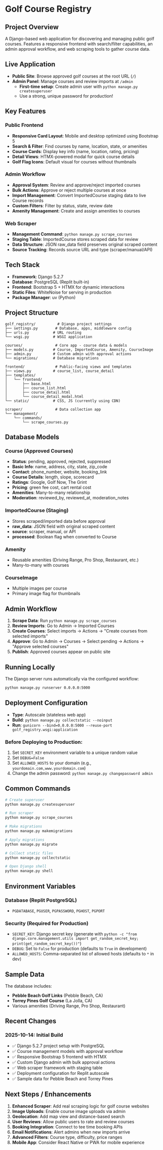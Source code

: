 # Golf Course Registry

## Project Overview
A Django-based web application for discovering and managing public golf courses. Features a responsive frontend with search/filter capabilities, an admin approval workflow, and web scraping tools to gather course data.

## Live Application
- **Public Site**: Browse approved golf courses at the root URL (`/`)
- **Admin Panel**: Manage courses and review imports at `/admin`
  - **First-time setup**: Create admin user with `python manage.py createsuperuser`
  - Use a strong, unique password for production!

## Key Features

### Public Frontend
- **Responsive Card Layout**: Mobile and desktop optimized using Bootstrap 5
- **Search & Filter**: Find courses by name, location, state, or amenities
- **Course Cards**: Display key info (name, location, rating, pricing)
- **Detail Views**: HTMX-powered modal for quick course details
- **Golf Flag Icons**: Default visual for courses without thumbnails

### Admin Workflow
- **Approval System**: Review and approve/reject imported courses
- **Bulk Actions**: Approve or reject multiple courses at once
- **Import Management**: Convert ImportedCourse staging data to live Course records
- **Custom Filters**: Filter by status, state, review date
- **Amenity Management**: Create and assign amenities to courses

### Web Scraper
- **Management Command**: `python manage.py scrape_courses`
- **Staging Table**: ImportedCourse stores scraped data for review
- **Data Structure**: JSON raw_data field preserves original scraped content
- **Source Tracking**: Records source URL and type (scraper/manual/API)

## Tech Stack
- **Framework**: Django 5.2.7
- **Database**: PostgreSQL (Replit built-in)
- **Frontend**: Bootstrap 5 + HTMX for dynamic interactions
- **Static Files**: WhiteNoise for serving in production
- **Package Manager**: uv (Python)

## Project Structure

```
golf_registry/          # Django project settings
├── settings.py        # Database, apps, middleware config
├── urls.py           # URL routing
└── wsgi.py           # WSGI application

courses/               # Core app - course data & models
├── models.py         # Course, ImportedCourse, Amenity, CourseImage
├── admin.py          # Custom admin with approval actions
└── migrations/       # Database migrations

frontend/              # Public-facing views and templates
├── views.py          # course_list, course_detail
├── templates/
│   └── frontend/
│       ├── base.html
│       ├── course_list.html
│       ├── course_detail.html
│       └── course_detail_modal.html
└── static/           # CSS, JS (currently using CDN)

scraper/               # Data collection app
└── management/
    └── commands/
        └── scrape_courses.py
```

## Database Models

### Course (Approved Courses)
- **Status**: pending, approved, rejected, suppressed
- **Basic Info**: name, address, city, state, zip_code
- **Contact**: phone_number, website, booking_link
- **Course Details**: length, slope, scorecard
- **Ratings**: Google, Golf Now, The Grint
- **Pricing**: green fee cost, cart rental cost
- **Amenities**: Many-to-many relationship
- **Moderation**: reviewed_by, reviewed_at, moderation_notes

### ImportedCourse (Staging)
- Stores scraped/imported data before approval
- **raw_data**: JSON field with original scraped content
- **source**: scraper, manual, or API
- **processed**: Boolean flag when converted to Course

### Amenity
- Reusable amenities (Driving Range, Pro Shop, Restaurant, etc.)
- Many-to-many with courses

### CourseImage
- Multiple images per course
- Primary image flag for thumbnails

## Admin Workflow

1. **Scrape Data**: Run `python manage.py scrape_courses`
2. **Review Imports**: Go to Admin → Imported Courses
3. **Create Courses**: Select imports → Actions → "Create courses from selected imports"
4. **Approve**: Go to Admin → Courses → Select pending → Actions → "Approve selected courses"
5. **Publish**: Approved courses appear on public site

## Running Locally

The Django server runs automatically via the configured workflow:
```bash
python manage.py runserver 0.0.0.0:5000
```

## Deployment Configuration

- **Type**: Autoscale (stateless web app)
- **Build**: `python manage.py collectstatic --noinput`
- **Run**: `gunicorn --bind=0.0.0.0:5000 --reuse-port golf_registry.wsgi:application`

### Before Deploying to Production:
1. Set `SECRET_KEY` environment variable to a unique random value
2. Set `DEBUG=False` 
3. Set `ALLOWED_HOSTS` to your domain (e.g., `yourdomain.com,www.yourdomain.com`)
4. Change the admin password: `python manage.py changepassword admin`

## Common Commands

```bash
# Create superuser
python manage.py createsuperuser

# Run scraper
python manage.py scrape_courses

# Make migrations
python manage.py makemigrations

# Apply migrations
python manage.py migrate

# Collect static files
python manage.py collectstatic

# Open Django shell
python manage.py shell
```

## Environment Variables

### Database (Replit PostgreSQL)
- `PGDATABASE`, `PGUSER`, `PGPASSWORD`, `PGHOST`, `PGPORT`

### Security (Required for Production)
- `SECRET_KEY`: Django secret key (generate with `python -c "from django.core.management.utils import get_random_secret_key; print(get_random_secret_key())"`)
- `DEBUG`: Set to `False` for production (defaults to `True` in development)
- `ALLOWED_HOSTS`: Comma-separated list of allowed hosts (defaults to `*` in dev)

## Sample Data

The database includes:
- **Pebble Beach Golf Links** (Pebble Beach, CA)
- **Torrey Pines Golf Course** (La Jolla, CA)
- Various amenities (Driving Range, Pro Shop, Restaurant)

## Recent Changes

### 2025-10-14: Initial Build
- ✅ Django 5.2.7 project setup with PostgreSQL
- ✅ Course management models with approval workflow
- ✅ Responsive Bootstrap 5 frontend with HTMX
- ✅ Custom Django admin with bulk approval actions
- ✅ Web scraper framework with staging table
- ✅ Deployment configuration for Replit autoscale
- ✅ Sample data for Pebble Beach and Torrey Pines

## Next Steps / Enhancements

1. **Enhanced Scraper**: Add real scraping logic for golf course websites
2. **Image Uploads**: Enable course image uploads via admin
3. **Geolocation**: Add map view and distance-based search
4. **User Reviews**: Allow public users to rate and review courses
5. **Booking Integration**: Connect to tee time booking APIs
6. **Email Notifications**: Alert admins when new imports arrive
7. **Advanced Filters**: Course type, difficulty, price ranges
8. **Mobile App**: Consider React Native or PWA for mobile experience
